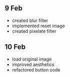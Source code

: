 ## 9 Feb
- created blur filter
- implemented reset image
- created pixelate filter

## 10 Feb
- load original image
- improved aesthetics
- refactored button code

